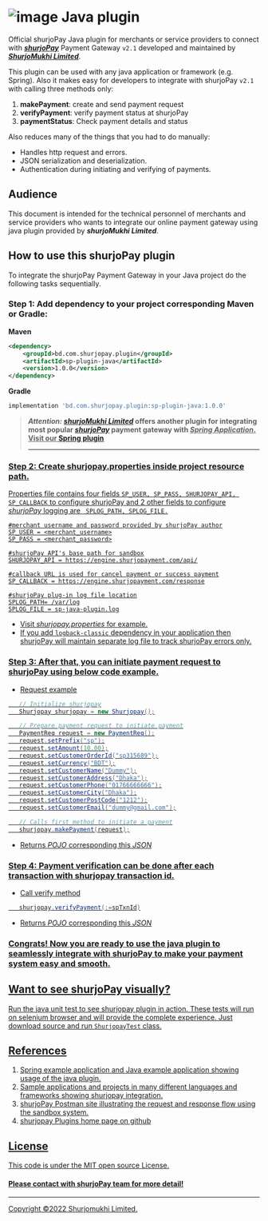 ﻿# ![image](https://user-images.githubusercontent.com/57352037/155895117-523cfb9e-d895-47bf-a962-2bcdda49ad66.png) Java plugin

Official shurjoPay Java plugin for merchants or service providers to connect with [**_shurjoPay_**](https://shurjopay.com.bd) Payment Gateway ``` v2.1 ``` developed and maintained by [_**ShurjoMukhi Limited**_](https://shurjomukhi.com.bd).

This plugin can be used with any java application or framework (e.g. Spring).
Also it makes easy for developers to integrate with shurjoPay ``` v2.1 ``` with calling three methods only:

1. **makePayment**: create and send payment request
1. **verifyPayment**: verify payment status at shurjoPay
1. **paymentStatus**: Check payment details and status

Also reduces many of the things that you had to do manually:

- Handles http request and errors.
- JSON serialization and deserialization.
- Authentication during initiating and verifying of payments.
## Audience
This document is intended for the technical personnel of merchants and service providers who wants to integrate our online payment gateway using java plugin provided by _**shurjoMukhi Limited**_.
## How to use this shurjoPay plugin
To integrate the shurjoPay Payment Gateway in your Java project do the following tasks sequentially.
### Step 1: Add dependency to your project corresponding Maven or Gradle:<br>
**Maven**
```xml
<dependency>
    <groupId>bd.com.shurjopay.plugin</groupId>
    <artifactId>sp-plugin-java</artifactId>
    <version>1.0.0</version>
</dependency>
```
**Gradle**
```gradle
implementation 'bd.com.shurjopay.plugin:sp-plugin-java:1.0.0'
```
> **_Attention:_ [_shurjoMukhi Limited_](https://shurjomukhi.com.bd/) offers another plugin for integrating most popular [**_shurjoPay_**](https://shurjopay.com.bd/) payment gateway with <u>_Spring Application_. Visit our [Spring plugin](https://github.com/shurjopay-plugins/sp-plugin-spring)**<hr>

### Step 2: Create shurjopay.properties inside project resource path.
Properties file contains four fields ``` SP_USER, SP_PASS, SHURJOPAY_API, SP_CALLBACK ``` to configure shurjoPay and 2 other fields to configure _shurjoPay_ logging are ```  SPLOG_PATH, SPLOG_FILE. ```
```properties
#merchant username and password provided by shurjoPay author
SP_USER = <merchant_username>
SP_PASS = <merchant_password>

#shurjoPay API's base path for sandbox
SHURJOPAY_API = https://engine.shurjopayment.com/api/

#callback URL is used for cancel payment or success payment
SP_CALLBACK = https://engine.shurjopayment.com/response

#shurjoPay plug-in log file location
SPLOG_PATH= /var/log
SPLOG_FILE = sp-java-plugin.log
```
- Visit [_shurjopay.properties_](https://github.com/shurjopay-plugins/sp-plugin-java/blob/develop/src/test/resources/shurjopay.properties.sample) for example.
- If you add ```logback-classic``` dependency in your application then shurjoPay will maintain separate log file to track shurjoPay errors only.

### Step 3: After that, you can initiate payment request to shurjoPay using below code example.
- Request example
 ```java 
	// Initialize shurjopay
	Shurjopay shurjopay = new Shurjopay();

	// Prepare payment request to initiate payment
	PaymentReq request = new PaymentReq();
	request.setPrefix("sp");
	request.setAmount(10.00);
	request.setCustomerOrderId("sp315689");
	request.setCurrency("BDT");
	request.setCustomerName("Dummy");
	request.setCustomerAddress("Dhaka");
	request.setCustomerPhone("01766666666");
	request.setCustomerCity("Dhaka");
	request.setCustomerPostCode("1212");
	request.setCustomerEmail("dummy@gmail.com");

	// Calls first method to initiate a payment
	shurjopay.makePayment(request);
 ```
- Returns [_POJO_](https://github.com/shurjopay-plugins/sp-plugin-java/blob/develop/src/main/java/com/shurjomukhi/model/PaymentRes.java) corresponding this [_JSON_](https://github.com/shurjopay-plugins/sp-plugin-java/blob/develop/src/test/resources/sample-msg/payment-res.json)

### Step 4: Payment verification can be done after each transaction with shurjopay transaction id. 
- Call verify method
 ```java
	shurjopay.verifyPayment(:=spTxnId)
 ```
- Returns [_POJO_](https://github.com/shurjopay-plugins/sp-plugin-java/blob/develop/src/main/java/com/shurjomukhi/model/VerifiedPayment.java) corresponding this [_JSON_](https://github.com/shurjopay-plugins/sp-plugin-java/blob/develop/src/test/resources/sample-msg/verification-res.json)
### Congrats! Now you are ready to use the java plugin to seamlessly integrate with shurjoPay to make your payment system easy and smooth.

## Want to see shurjoPay visually?
Run the java unit test to see shurjopay plugin in action. These tests will run on selenium browser and will provide the complete experience. Just download source and run ```ShurjopayTest``` class.
## References
1. [Spring example application](https://github.com/shurjopay-plugins/sp-plugin-usage-examples/tree/dev/spring-app-java-plugin) and [Java example application](https://github.com/shurjopay-plugins/sp-plugin-usage-examples/tree/dev/java-app-java-plugin) showing usage of the java plugin.
2. [Sample applications and projects](https://github.com/shurjopay-plugins/sp-plugin-usage-examples) in many different languages and frameworks showing shurjopay integration.
3. [shurjoPay Postman site](https://documenter.getpostman.com/view/6335853/U16dS8ig) illustrating the request and response flow using the sandbox system.
4. [shurjopay Plugins](https://github.com/shurjopay-plugins) home page on github
## License
This code is under the [MIT open source License](https://github.com/shurjopay-plugins/sp-plugin-java/blob/develop/LICENSE).
#### Please [contact](https://shurjopay.com.bd/#contacts) with shurjoPay team for more detail!
<hr>
Copyright ©️2022 Shurjomukhi Limited.
